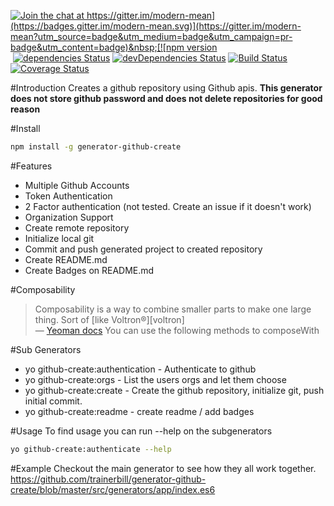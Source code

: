 [![Join the chat at https://gitter.im/modern-mean](https://badges.gitter.im/modern-mean.svg)](https://gitter.im/modern-mean?utm_source=badge&utm_medium=badge&utm_campaign=pr-badge&utm_content=badge)&nbsp;[![npm version](https://badge.fury.io/js/generator-github-create.svg)](https://badge.fury.io/js/generator-github-create)&nbsp;[![dependencies Status](https://david-dm.org/trainerbill/generator-github-create/status.svg)](https://david-dm.org/trainerbill/generator-github-create)&nbsp;[![devDependencies Status](https://david-dm.org/trainerbill/generator-github-create/dev-status.svg)](https://david-dm.org/trainerbill/generator-github-create?type=dev)&nbsp;[![Build Status](https://travis-ci.org/trainerbill/generator-github-create.svg?branch=master)](https://travis-ci.org/trainerbill/generator-github-create)&nbsp;[![Coverage Status](https://coveralls.io/repos/github/trainerbill/generator-github-create/badge.svg?branch=master)](https://coveralls.io/github/trainerbill/generator-github-create?branch=master)

#Introduction
Creates a github repository using Github apis.  <b>This generator does not store github password and does not delete repositories for good reason</b>

#Install
```sh
npm install -g generator-github-create
```

#Features
* Multiple Github Accounts
* Token Authentication
* 2 Factor authentication (not tested.  Create an issue if it doesn't work)
* Organization Support
* Create remote repository
* Initialize local git
* Commit and push generated project to created repository
* Create README.md
* Create Badges on README.md

#Composability
> Composability is a way to combine smaller parts to make one large thing. Sort of [like Voltron®][voltron]  
> — [Yeoman docs](http://yeoman.io/authoring/composability.html)
You can use the following methods to composeWith

#Sub Generators
* yo github-create:authentication - Authenticate to github
* yo github-create:orgs - List the users orgs and let them choose
* yo github-create:create - Create the github repository, initialize git, push initial commit.
* yo github-create:readme - create readme / add badges

#Usage
To find usage you can run --help on the subgenerators
```sh
yo github-create:authenticate --help
```

#Example
Checkout the main generator to see how they all work together.
https://github.com/trainerbill/generator-github-create/blob/master/src/generators/app/index.es6
